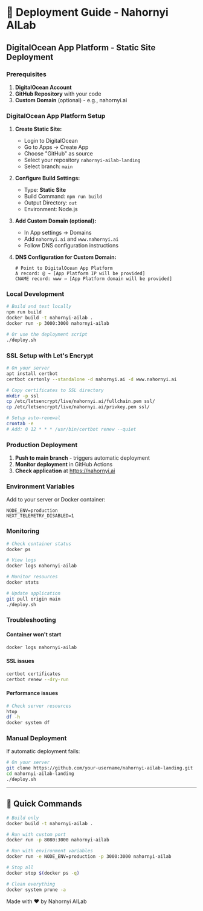 # 🚀 Deployment Guide - Nahornyi AILab

## DigitalOcean App Platform - Static Site Deployment

### Prerequisites

1. **DigitalOcean Account** 
2. **GitHub Repository** with your code
3. **Custom Domain** (optional) - e.g., nahornyi.ai

### DigitalOcean App Platform Setup

1. **Create Static Site:**
   - Login to DigitalOcean
   - Go to Apps → Create App
   - Choose "GitHub" as source
   - Select your repository `nahornyi-ailab-landing`
   - Select branch: `main`

2. **Configure Build Settings:**
   - Type: **Static Site**
   - Build Command: `npm run build`
   - Output Directory: `out`
   - Environment: Node.js

3. **Add Custom Domain (optional):**
   - In App settings → Domains
   - Add `nahornyi.ai` and `www.nahornyi.ai`
   - Follow DNS configuration instructions

4. **DNS Configuration for Custom Domain:**
   ```
   # Point to DigitalOcean App Platform
   A record: @ → [App Platform IP will be provided]
   CNAME record: www → [App Platform domain will be provided]
   ```

### Local Development

```bash
# Build and test locally
npm run build
docker build -t nahornyi-ailab .
docker run -p 3000:3000 nahornyi-ailab

# Or use the deployment script
./deploy.sh
```

### SSL Setup with Let's Encrypt

```bash
# On your server
apt install certbot
certbot certonly --standalone -d nahornyi.ai -d www.nahornyi.ai

# Copy certificates to SSL directory
mkdir -p ssl
cp /etc/letsencrypt/live/nahornyi.ai/fullchain.pem ssl/
cp /etc/letsencrypt/live/nahornyi.ai/privkey.pem ssl/

# Setup auto-renewal
crontab -e
# Add: 0 12 * * * /usr/bin/certbot renew --quiet
```

### Production Deployment

1. **Push to main branch** - triggers automatic deployment
2. **Monitor deployment** in GitHub Actions
3. **Check application** at https://nahornyi.ai

### Environment Variables

Add to your server or Docker container:

```env
NODE_ENV=production
NEXT_TELEMETRY_DISABLED=1
```

### Monitoring

```bash
# Check container status
docker ps

# View logs
docker logs nahornyi-ailab

# Monitor resources
docker stats

# Update application
git pull origin main
./deploy.sh
```

### Troubleshooting

#### Container won't start
```bash
docker logs nahornyi-ailab
```

#### SSL issues
```bash
certbot certificates
certbot renew --dry-run
```

#### Performance issues
```bash
# Check server resources
htop
df -h
docker system df
```

### Manual Deployment

If automatic deployment fails:

```bash
# On your server
git clone https://github.com/your-username/nahornyi-ailab-landing.git
cd nahornyi-ailab-landing
./deploy.sh
```

---

## 🎯 Quick Commands

```bash
# Build only
docker build -t nahornyi-ailab .

# Run with custom port
docker run -p 8080:3000 nahornyi-ailab

# Run with environment variables
docker run -e NODE_ENV=production -p 3000:3000 nahornyi-ailab

# Stop all
docker stop $(docker ps -q)

# Clean everything
docker system prune -a
```

Made with ❤️ by Nahornyi AILab
